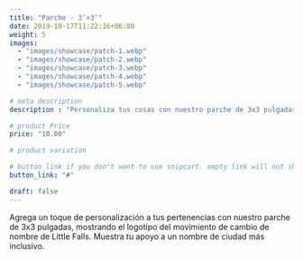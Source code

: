 ```yaml
---
title: "Parche - 3″×3″"
date: 2019-10-17T11:22:16+06:00
weight: 5
images: 
  - "images/showcase/patch-1.webp"
  - "images/showcase/patch-2.webp"
  - "images/showcase/patch-3.webp"
  - "images/showcase/patch-4.webp"
  - "images/showcase/patch-5.webp"

# meta description
description : "Personaliza tus cosas con nuestro parche de 3x3 pulgadas con el logotipo del movimiento de cambio de nombre de Little Falls"

# product Price
price: "10.00"

# product variation

# button link if you don't want to use snipcart. empty link will not show button
button_link: "#"

draft: false
---
```


Agrega un toque de personalización a tus pertenencias con nuestro parche de 3x3 pulgadas, mostrando el logotipo del movimiento de cambio de nombre de Little Falls. Muestra tu apoyo a un nombre de ciudad más inclusivo.
